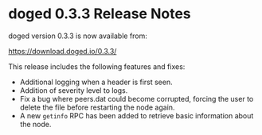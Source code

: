# doged 0.3.3 Release Notes

doged version 0.3.3 is now available from:

  <https://download.doged.io/0.3.3/>

This release includes the following features and fixes:
  - Additional logging when a header is first seen.
  - Addition of severity level to logs.
  - Fix a bug where peers.dat could become corrupted, forcing the user to delete the file before restarting the node again.
  - A new `getinfo` RPC has been added to retrieve basic information about the
    node.
